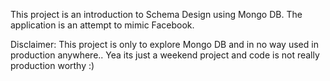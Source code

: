 This project is an introduction to Schema Design using Mongo DB. 
The application is an attempt to mimic Facebook. 


Disclaimer: 
This project is only to explore Mongo DB and in no way used in production anywhere.. Yea its just a weekend project and code is not really production worthy :)
